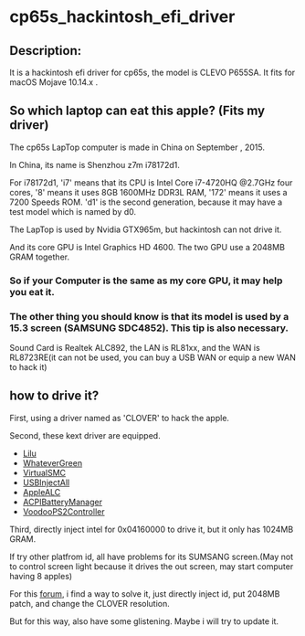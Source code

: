 # cp65s_hackintosh_efi_driver
## Description:
It is a hackintosh efi driver for cp65s, the model is CLEVO P655SA.
It fits for macOS Mojave 10.14.x .
## So which laptop can eat this apple? (Fits my driver)
The cp65s LapTop computer is made in China on September , 2015.

In China, its name is Shenzhou z7m i78172d1.

For i78172d1, 'i7' means that its CPU is Intel Core i7-4720HQ @2.7GHz four cores, 
'8' means it uses 8GB 1600MHz DDR3L RAM, '172' means it uses a 7200 Speeds ROM.
'd1' is the second generation, because it may have a test model which is named by d0.

The LapTop is used by Nvidia GTX965m, but hackintosh can not drive it.

And its core GPU is Intel Graphics HD 4600. The two GPU use a 2048MB GRAM together.
### So if your Computer is the same as my core GPU, it may help you eat it.
### The other thing you should know is that its model is used by a 15.3 screen (SAMSUNG SDC4852). This tip is also necessary.
Sound Card is Realtek ALC892, the LAN is RL81xx, and the WAN is RL8723RE(it can not be used, you can buy a USB WAN or equip a new WAN to hack it)
## how to drive it?
First, using a driver named as 'CLOVER' to hack the apple.

Second, these kext driver are equipped.  
* [Lilu](https://github.com/acidanthera/Lilu)
* [WhateverGreen](https://github.com/acidanthera/WhateverGreen)
* [VirtualSMC](https://github.com/acidanthera/VirtualSMC)
* [USBInjectAll]()
* [AppleALC](https://github.com/acidanthera/AppleALC)
* [ACPIBatteryManager]()
* [VoodooPS2Controller]()

Third, directly inject intel for 0x04160000 to drive it, but it only has 1024MB GRAM.

If try other platfrom id, all have problems for its SUMSANG screen.(May not to control screen light because it drives the out screen, may start computer having 8 apples)

For this [forum](http://bbs.pcbeta.com/viewthread-1803809-1-1.html), i find a way to solve it, just directly inject id, put 2048MB patch, and change the CLOVER resolution.

But for this way, also have some glistening. Maybe i will try to update it.
